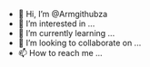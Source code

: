 - 👋 Hi, I’m @Armgithubza
- 👀 I’m interested in ...
- 🌱 I’m currently learning ...
- 💞️ I’m looking to collaborate on ...
- 📫 How to reach me ...

<!---
Armgithubza/Armgithubza is a ✨ special ✨ repository because its `README.md` (this file) appears on your GitHub profile.
You can click the Preview link to take a look at your changes.
--->
